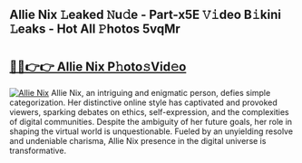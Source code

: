 ## Allie Nix 𝙻eaked 𝙽u𝚍e - Part-x5E 𝚅𝚒deo B𝚒kini 𝙻eaks - Hot All 𝙿hotos 5vqMr

# <h2><a href="http://ld67l92.urlbe.top/?page=Allie+Nix">🔗🔗👉👉 Allie Nix P𝚑oto𝚜Vid𝚎o</a></h2>

[![Allie Nix](https://i.imgur.com/eBuTRDB.gif)](http://ld67l92.urlbe.top/?page=Allie+Nix)
Allie Nix, an intriguing and enigmatic person, defies simple categorization. Her distinctive online style has captivated and provoked viewers, sparking debates on ethics, self-expression, and the complexities of digital communities. Despite the ambiguity of her future goals, her role in shaping the virtual world is unquestionable. Fueled by an unyielding resolve and undeniable charisma, Allie Nix presence in the digital universe is transformative.
